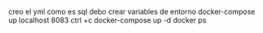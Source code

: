 creo el yml
como es sql debo crear variables de entorno
docker-compose up
localhost 8083
ctrl +c
docker-compose up -d
docker ps